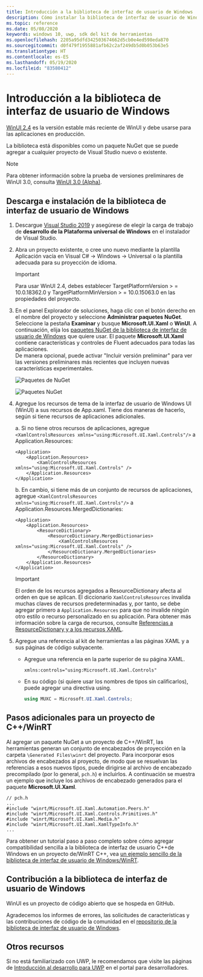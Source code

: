 ```yaml
---
title: Introducción a la biblioteca de interfaz de usuario de Windows
description: Cómo instalar la biblioteca de interfaz de usuario de Windows.
ms.topic: reference
ms.date: 05/08/2020
keywords: windows 10, uwp, sdk del kit de herramientas
ms.openlocfilehash: 2205a95dfd342503674662d5cb0e4ed598eda870
ms.sourcegitcommit: d0f479f1955881afb62c2af249db5d0b053b63e5
ms.translationtype: HT
ms.contentlocale: es-ES
ms.lasthandoff: 05/19/2020
ms.locfileid: "83580412"
---
```

# <a name="getting-started-with-the-windows-ui-library"></a>Introducción a la biblioteca de interfaz de usuario de Windows

[WinUI 2.4](release-notes/winui-2.4.md) es la versión estable más reciente de WinUI y debe usarse para las aplicaciones en producción.

La biblioteca está disponibles como un paquete NuGet que se puede agregar a cualquier proyecto de Visual Studio nuevo o existente.

> [!NOTE]
> Para obtener información sobre la prueba de versiones preliminares de WinUI 3.0, consulta [WinUI 3.0 (Alpha)](../winui3/index.md).

## <a name="download-and-install-the-windows-ui-library"></a>Descarga e instalación de la biblioteca de interfaz de usuario de Windows

1. Descargue [Visual Studio 2019](https://developer.microsoft.com/windows/downloads) y asegúrese de elegir la carga de trabajo de **desarrollo de la Plataforma universal de Windows** en el instalador de Visual Studio.

2. Abra un proyecto existente, o cree uno nuevo mediante la plantilla Aplicación vacía en Visual C# -> Windows -> Universal o la plantilla adecuada para su proyección de idioma.  

    > [!IMPORTANT]
    > Para usar WinUI 2.4, debes establecer TargetPlatformVersion > = 10.0.18362.0 y TargetPlatformMinVersion > = 10.0.15063.0 en las propiedades del proyecto.

3. En el panel Explorador de soluciones, haga clic con el botón derecho en el nombre del proyecto y seleccione **Administrar paquetes NuGet**. Seleccione la pestaña **Examinar** y busque **Microsoft.UI.Xaml** o **WinUI**. A continuación, elija los [paquetes NuGet de la biblioteca de interfaz de usuario de Windows](nuget-packages.md) que quiere usar.
El paquete **Microsoft.UI.Xaml** contiene características y controles de Fluent adecuados para todas las aplicaciones.  
De manera opcional, puede activar "Incluir versión preliminar" para ver las versiones preliminares más recientes que incluyen nuevas características experimentales.

    ![Paquetes de NuGet](images/ManageNugetPackages.png "Imagen de administración de paquetes NuGet")

    ![Paquetes NuGet](images/NugetPackages.png)

4. Agregue los recursos de tema de la interfaz de usuario de Windows UI (WinUI) a sus recursos de App.xaml. Tiene dos maneras de hacerlo, según si tiene recursos de aplicaciones adicionales.

    a. Si no tiene otros recursos de aplicaciones, agregue `<XamlControlsResources xmlns="using:Microsoft.UI.Xaml.Controls"/>` a Application.Resources: 

    ``` XAML
    <Application>
        <Application.Resources>
            <XamlControlsResources xmlns="using:Microsoft.UI.Xaml.Controls" /> 
        </Application.Resources>
    </Application>
    ```

    b. En cambio, si tiene más de un conjunto de recursos de aplicaciones, agregue `<XamlControlsResources xmlns="using:Microsoft.UI.Xaml.Controls"/>` a Application.Resources.MergedDictionaries:

    ``` XAML
    <Application>
        <Application.Resources>
            <ResourceDictionary>
                <ResourceDictionary.MergedDictionaries>
                    <XamlControlsResources xmlns="using:Microsoft.UI.Xaml.Controls" />
                </ResourceDictionary.MergedDictionaries> 
            </ResourceDictionary>
        </Application.Resources>
    </Application>
    ```

    > [!IMPORTANT]
    > El orden de los recursos agregados a ResourceDictionary afecta al orden en que se aplican. El diccionario `XamlControlsResources` invalida muchas claves de recursos predeterminadas y, por tanto, se debe agregar primero a `Application.Resources` para que no invalide ningún otro estilo o recurso personalizado en su aplicación. Para obtener más información sobre la carga de recursos, consulte [Referencias a ResourceDictionary y a los recursos XAML](https://docs.microsoft.com/windows/uwp/design/controls-and-patterns/resourcedictionary-and-xaml-resource-references).

5. Agregue una referencia al kit de herramientas a las páginas XAML y a sus páginas de código subyacente.

    * Agregue una referencia en la parte superior de su página XAML.

        ```xaml
        xmlns:controls="using:Microsoft.UI.Xaml.Controls"
        ```

    * En su código (si quiere usar los nombres de tipos sin calificarlos), puede agregar una directiva using.

        ```csharp
        using MUXC = Microsoft.UI.Xaml.Controls;
        ```

## <a name="additional-steps-for-a-cwinrt-project"></a>Pasos adicionales para un proyecto de C++/WinRT

Al agregar un paquete NuGet a un proyecto de C++/WinRT, las herramientas generan un conjunto de encabezados de proyección en la carpeta `\Generated Files\winrt` del proyecto. Para incorporar esos archivos de encabezados al proyecto, de modo que se resuelvan las referencias a esos nuevos tipos, puede dirigirse al archivo de encabezado precompilado (por lo general, `pch.h`) e incluirlos. A continuación se muestra un ejemplo que incluye los archivos de encabezado generados para el paquete **Microsoft.UI.Xaml**.

```cppwinrt
// pch.h
...
#include "winrt/Microsoft.UI.Xaml.Automation.Peers.h"
#include "winrt/Microsoft.UI.Xaml.Controls.Primitives.h"
#include "winrt/Microsoft.UI.Xaml.Media.h"
#include "winrt/Microsoft.UI.Xaml.XamlTypeInfo.h"
...
```

Para obtener un tutorial paso a paso completo sobre cómo agregar compatibilidad sencilla a la biblioteca de interfaz de usuario C++de Windows en un proyecto de/WinRT C++, vea [un ejemplo sencillo de la biblioteca de interfaz de usuario de Windows/WinRT](/windows/uwp/cpp-and-winrt-apis/simple-winui-example).

## <a name="contributing-to-the-windows-ui-library"></a>Contribución a la biblioteca de interfaz de usuario de Windows

WinUI es un proyecto de código abierto que se hospeda en GitHub.

Agradecemos los informes de errores, las solicitudes de características y las contribuciones de código de la comunidad en el [repositorio de la biblioteca de interfaz de usuario de Windows](https://aka.ms/winui).

## <a name="other-resources"></a>Otros recursos 

Si no está familiarizado con UWP, le recomendamos que visite las páginas de [Introducción al desarrollo para UWP](https://developer.microsoft.com/windows/getstarted) en el portal para desarrolladores.
